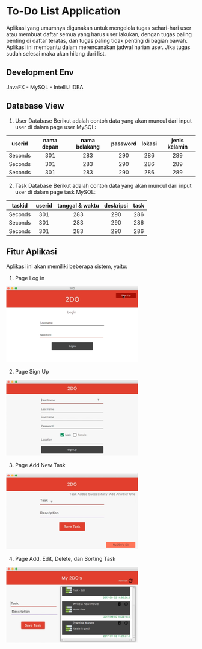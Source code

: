 # To-Do List Application

Aplikasi yang umumnya digunakan untuk mengelola tugas sehari-hari user atau membuat daftar semua yang harus user lakukan, dengan tugas paling penting di daftar teratas, dan tugas paling tidak penting di bagian bawah. Aplikasi ini membantu dalam merencanakan jadwal harian user. Jika tugas sudah selesai maka akan hilang dari list.

## Development Env
JavaFX - MySQL - IntelliJ IDEA

## Database View 
1. User Database
Berikut adalah contoh data yang akan muncul dari input user di dalam page user MySQL:

| userid | nama depan | nama belakang | password | lokasi | jenis kelamin |
| :---: | :---: | :---: | :---: | :---: | :---: | 
| Seconds | 301 | 283 | 290 | 286 | 289 | 285 | 287 | 287 | 272 | 276 | 269 | 254 |
| Seconds | 301 | 283 | 290 | 286 | 289 | 285 | 287 | 287 | 272 | 276 | 269 | 254 |
| Seconds | 301 | 283 | 290 | 286 | 289 | 285 | 287 | 287 | 272 | 276 | 269 | 254 |

2. Task Database
Berikut adalah contoh data yang akan muncul dari input user di dalam page task MySQL:

| taskid | userid | tanggal & waktu | deskripsi | task |
| :---: | :---: | :---: | :---: | :---: | 
| Seconds | 301 | 283 | 290 | 286 | 289 | 285 | 287 | 287 | 272 | 276 | 269 | 254 |
| Seconds | 301 | 283 | 290 | 286 | 289 | 285 | 287 | 287 | 272 | 276 | 269 | 254 |
| Seconds | 301 | 283 | 290 | 286 | 289 | 285 | 287 | 287 | 272 | 276 | 269 | 254 |

## Fitur Aplikasi
Aplikasi ini akan memiliki beberapa sistem, yaitu:
1. Page Log in
<img src="https://github.com/raflihadiana/java-project/blob/main/app-ui/Login%20Page.png" width="350" height="200" /> 

2. Page Sign Up
<img src="https://github.com/raflihadiana/java-project/blob/main/app-ui/SignUp%20Page.png" width="350" height="200" />

3. Page Add New Task
<img src="https://github.com/raflihadiana/java-project/blob/main/app-ui/Add%20Task.png" width="350" height="200" />

4. Page Add, Edit, Delete, dan Sorting Task
<img src="https://github.com/raflihadiana/java-project/blob/main/app-ui/Edit%20Task.png" width="350" height="200" />

